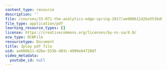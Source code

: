 ```yaml
---
content_type: resource
description: ''
file: /courses/15-071-the-analytics-edge-spring-2017/ae080b11d2be553bd03c4909e6472087_mi-pl3_fIfc.pdf
file_type: application/pdf
learning_resource_types: []
license: https://creativecommons.org/licenses/by-nc-sa/4.0/
ocw_type: OCWFile
resourcetype: Document
title: 3play pdf file
uid: ae080b11-d2be-553b-d03c-4909e6472087
video_metadata:
  youtube_id: null
---
```

